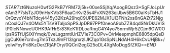 $START$zt6NuzoH0wfG2PkB7YRM72j5k+00xeSSjXq/AoogBQsz3+SgFJoLpUreAm3P7slsTzJO9nHyKVb3F6aaCrKvI25s4FvXN263qiJbw5B6G0aiKsTbHJ1OrQzvxY4bNTdcyi445y32KzA29hqC9UPE62MJX1UI3FNh2xs6nGAZt72NjgnCoxIQJ7v4OMx5YTsV9TaIjoSpPSJpDR97PPf0neoA9obZZ84qdSNrDkUVIStP0IcNNxweUOHK9AfHrSr83KeK1fDLoaRngG4Y4yo75nrmWjr5ZGjm6GW0OipsRSTfUjSlXIYmqk/0veLsgzmtlUrIZV1e73COPv+O/rMeepmphE6805dpQeDjjgCuK6e7crd+g7m5TxzJ9nFl13/grxrzIJKZqo1GsSpNLNdAH4H6kCvUHjBk+/yoIwFxyPri8KzOerZRjAFOry/0QCnl2egG25oDL4XgMoDqgSfZKQ==$END$